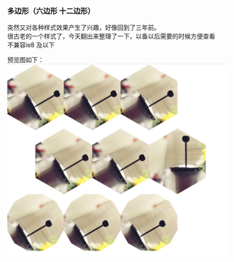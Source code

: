 ### 多边形（六边形 十二边形）
<p>突然又对各种样式效果产生了兴趣，好像回到了三年前。<br>
很古老的一个样式了，今天翻出来整理了一下，以备以后需要的时候方便查看<br>
不兼容ie8 及以下</p>


预览图如下：
![image](https://raw.githubusercontent.com/495714201/Imgs-for-markdown/master/demo-polygon-01.png)


